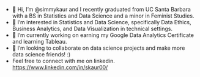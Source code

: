 - 👋 Hi, I’m @simmykaur and I recently graduated from UC Santa Barbara with a BS in Statistics and Data Science and a minor in Feminist Studies. 
- 👀 I’m interested in Statistics and Data Science, specifically Data Ethics, Business Analytics, and Data Visualization in technical settings. 
- 🌱 I’m currently working on earning my Google Data Analytics Certificate and learning Tableau.
- 💞️ I’m looking to collaborate on data science projects and make more data science friends! :) 
- Feel free to connect with me on linkedin. https://www.linkedin.com/in/skaur00/ 

<!---
simmykaur/simmykaur is a ✨ special ✨ repository because its `README.md` (this file) appears on your GitHub profile.
You can click the Preview link to take a look at your changes.
--->
